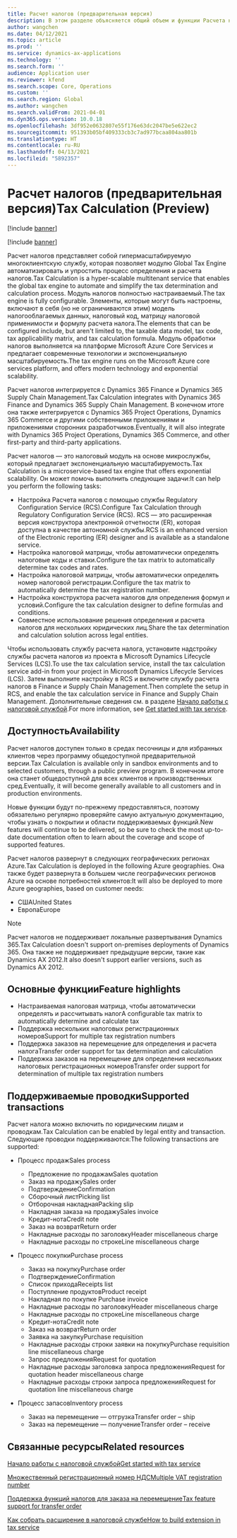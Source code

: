 ```yaml
---
title: Расчет налогов (предварительная версия)
description: В этом разделе объясняется общий объем и функции Расчета налогов.
author: wangchen
ms.date: 04/12/2021
ms.topic: article
ms.prod: ''
ms.service: dynamics-ax-applications
ms.technology: ''
ms.search.form: ''
audience: Application user
ms.reviewer: kfend
ms.search.scope: Core, Operations
ms.custom: ''
ms.search.region: Global
ms.author: wangchen
ms.search.validFrom: 2021-04-01
ms.dyn365.ops.version: 10.0.18
ms.openlocfilehash: 3df952e0632807e55f176e63dc2047be5e622ec2
ms.sourcegitcommit: 951393b05bf409333cb3c7ad977bcaa804aa801b
ms.translationtype: HT
ms.contentlocale: ru-RU
ms.lasthandoff: 04/13/2021
ms.locfileid: "5892357"
---
```

# <a name="tax-calculation-preview"></a><span data-ttu-id="07f74-103">Расчет налогов (предварительная версия)</span><span class="sxs-lookup"><span data-stu-id="07f74-103">Tax Calculation (Preview)</span></span>

[!include [banner](../includes/banner.md)]

[!include [banner](../includes/preview-banner.md)]

<span data-ttu-id="07f74-104">Расчет налогов представляет собой гипермасштабируемую многоклиентскую службу, которая позволяет модулю Global Tax Engine автоматизировать и упростить процесс определения и расчета налогов.</span><span class="sxs-lookup"><span data-stu-id="07f74-104">Tax Calculation is a hyper-scalable multitenant service that enables the global tax engine to automate and simplify the tax determination and calculation process.</span></span> <span data-ttu-id="07f74-105">Модуль налогов полностью настраиваемый.</span><span class="sxs-lookup"><span data-stu-id="07f74-105">The tax engine is fully configurable.</span></span> <span data-ttu-id="07f74-106">Элементы, которые могут быть настроены, включают в себя (но не ограничиваются этим) модель налогооблагаемых данных, налоговый код, матрицу налоговой применимости и формулу расчета налога.</span><span class="sxs-lookup"><span data-stu-id="07f74-106">The elements that can be configured include, but aren't limited to, the taxable data model, tax code, tax applicability matrix, and tax calculation formula.</span></span> <span data-ttu-id="07f74-107">Модуль обработки налогов выполняется на платформе Microsoft Azure Core Services и предлагает современные технологии и экспоненциальную масштабируемость.</span><span class="sxs-lookup"><span data-stu-id="07f74-107">The tax engine runs on the Microsoft Azure core services platform, and offers modern technology and exponential scalability.</span></span>

<span data-ttu-id="07f74-108">Расчет налогов интегрируется с Dynamics 365 Finance и Dynamics 365 Supply Chain Management.</span><span class="sxs-lookup"><span data-stu-id="07f74-108">Tax Calculation integrates with Dynamics 365 Finance and Dynamics 365 Supply Chain Management.</span></span> <span data-ttu-id="07f74-109">В конечном итоге она также интегрируется с Dynamics 365 Project Operations, Dynamics 365 Commerce и другими собственными приложениями и приложениями сторонних разработчиков.</span><span class="sxs-lookup"><span data-stu-id="07f74-109">Eventually, it will also integrate with Dynamics 365 Project Operations, Dynamics 365 Commerce, and other first-party and third-party applications.</span></span>

<span data-ttu-id="07f74-110">Расчет налогов — это налоговый модуль на основе микрослужбы, который предлагает экспоненциальную масштабируемость.</span><span class="sxs-lookup"><span data-stu-id="07f74-110">Tax Calculation is a microservice-based tax engine that offers exponential scalability.</span></span> <span data-ttu-id="07f74-111">Он может помочь выполнить следующие задачи:</span><span class="sxs-lookup"><span data-stu-id="07f74-111">It can help you perform the following tasks:</span></span>

- <span data-ttu-id="07f74-112">Настройка Расчета налогов с помощью службы Regulatory Configuration Service (RCS).</span><span class="sxs-lookup"><span data-stu-id="07f74-112">Configure Tax Calculation through Regulatory Configuration Service (RCS).</span></span> <span data-ttu-id="07f74-113">RCS — это расширенная версия конструктора электронной отчетности (ER), которая доступна в качестве автономной службы.</span><span class="sxs-lookup"><span data-stu-id="07f74-113">RCS is an enhanced version of the Electronic reporting (ER) designer and is available as a standalone service.</span></span>
- <span data-ttu-id="07f74-114">Настройка налоговой матрицы, чтобы автоматически определять налоговые коды и ставки.</span><span class="sxs-lookup"><span data-stu-id="07f74-114">Configure the tax matrix to automatically determine tax codes and rates.</span></span>
- <span data-ttu-id="07f74-115">Настройка налоговой матрицы, чтобы автоматически определять номер налоговой регистрации.</span><span class="sxs-lookup"><span data-stu-id="07f74-115">Configure the tax matrix to automatically determine the tax registration number.</span></span>
- <span data-ttu-id="07f74-116">Настройка конструктора расчета налогов для определения формул и условий.</span><span class="sxs-lookup"><span data-stu-id="07f74-116">Configure the tax calculation designer to define formulas and conditions.</span></span>
- <span data-ttu-id="07f74-117">Совместное использование решения определения и расчета налогов для нескольких юридических лиц.</span><span class="sxs-lookup"><span data-stu-id="07f74-117">Share the tax determination and calculation solution across legal entities.</span></span>

<span data-ttu-id="07f74-118">Чтобы использовать службу расчета налога, установите надстройку службы расчета налогов из проекта в Microsoft Dynamics Lifecycle Services (LCS).</span><span class="sxs-lookup"><span data-stu-id="07f74-118">To use the tax calculation service, install the tax calculation service add-in from your project in Microsoft Dynamics Lifecycle Services (LCS).</span></span> <span data-ttu-id="07f74-119">Затем выполните настройку в RCS и включите службу расчета налогов в Finance и Supply Chain Management.</span><span class="sxs-lookup"><span data-stu-id="07f74-119">Then complete the setup in RCS, and enable the tax calculation service in Finance and Supply Chain Management.</span></span> <span data-ttu-id="07f74-120">Дополнительные сведения см. в разделе [Начало работы с налоговой службой](./global-get-started-with-tax-calculation-service.md).</span><span class="sxs-lookup"><span data-stu-id="07f74-120">For more information, see [Get started with tax service](./global-get-started-with-tax-calculation-service.md).</span></span>

## <a name="availability"></a><span data-ttu-id="07f74-121">Доступность</span><span class="sxs-lookup"><span data-stu-id="07f74-121">Availability</span></span>

<span data-ttu-id="07f74-122">Расчет налогов доступен только в средах песочницы и для избранных клиентов через программу общедоступной предварительной версии.</span><span class="sxs-lookup"><span data-stu-id="07f74-122">Tax Calculation is available only in sandbox environments and to selected customers, through a public preview program.</span></span> <span data-ttu-id="07f74-123">В конечном итоге она станет общедоступной для всех клиентов и производственных сред.</span><span class="sxs-lookup"><span data-stu-id="07f74-123">Eventually, it will become generally available to all customers and in production environments.</span></span>

<span data-ttu-id="07f74-124">Новые функции будут по-прежнему предоставляться, поэтому обязательно регулярно проверяйте самую актуальную документацию, чтобы узнать о покрытии и области поддерживаемых функций.</span><span class="sxs-lookup"><span data-stu-id="07f74-124">New features will continue to be delivered, so be sure to check the most up-to-date documentation often to learn about the coverage and scope of supported features.</span></span>

<span data-ttu-id="07f74-125">Расчет налогов развернут в следующих географических регионах Azure.</span><span class="sxs-lookup"><span data-stu-id="07f74-125">Tax Calculation is deployed in the following Azure geographies.</span></span> <span data-ttu-id="07f74-126">Она также будет развернута в большем числе географических регионов Azure на основе потребностей клиентов:</span><span class="sxs-lookup"><span data-stu-id="07f74-126">It will also be deployed to more Azure geographies, based on customer needs:</span></span>

- <span data-ttu-id="07f74-127">США</span><span class="sxs-lookup"><span data-stu-id="07f74-127">United States</span></span>
- <span data-ttu-id="07f74-128">Европа</span><span class="sxs-lookup"><span data-stu-id="07f74-128">Europe</span></span>

> [!NOTE]
> <span data-ttu-id="07f74-129">Расчет налогов не поддерживает локальные развертывания Dynamics 365.</span><span class="sxs-lookup"><span data-stu-id="07f74-129">Tax Calculation doesn't support on-premises deployments of Dynamics 365.</span></span> <span data-ttu-id="07f74-130">Она также не поддерживает предыдущие версии, такие как Dynamics AX 2012.</span><span class="sxs-lookup"><span data-stu-id="07f74-130">It also doesn't support earlier versions, such as Dynamics AX 2012.</span></span>

## <a name="feature-highlights"></a><span data-ttu-id="07f74-131">Основные функции</span><span class="sxs-lookup"><span data-stu-id="07f74-131">Feature highlights</span></span>

- <span data-ttu-id="07f74-132">Настраиваемая налоговая матрица, чтобы автоматически определять и рассчитывать налог</span><span class="sxs-lookup"><span data-stu-id="07f74-132">A configurable tax matrix to automatically determine and calculate tax</span></span>
- <span data-ttu-id="07f74-133">Поддержка нескольких налоговых регистрационных номеров</span><span class="sxs-lookup"><span data-stu-id="07f74-133">Support for multiple tax registration numbers</span></span>
- <span data-ttu-id="07f74-134">Поддержка заказов на перемещение для определения и расчета налога</span><span class="sxs-lookup"><span data-stu-id="07f74-134">Transfer order support for tax determination and calculation</span></span>
- <span data-ttu-id="07f74-135">Поддержка заказов на перемещение для определения нескольких налоговых регистрационных номеров</span><span class="sxs-lookup"><span data-stu-id="07f74-135">Transfer order support for determination of multiple tax registration numbers</span></span>

## <a name="supported-transactions"></a><span data-ttu-id="07f74-136">Поддерживаемые проводки</span><span class="sxs-lookup"><span data-stu-id="07f74-136">Supported transactions</span></span>

<span data-ttu-id="07f74-137">Расчет налога можно включить по юридическим лицам и проводкам.</span><span class="sxs-lookup"><span data-stu-id="07f74-137">Tax Calculation can be enabled by legal entity and transaction.</span></span> <span data-ttu-id="07f74-138">Следующие проводки поддерживаются:</span><span class="sxs-lookup"><span data-stu-id="07f74-138">The following transactions are supported:</span></span>

- <span data-ttu-id="07f74-139">Процесс продаж</span><span class="sxs-lookup"><span data-stu-id="07f74-139">Sales process</span></span>

    - <span data-ttu-id="07f74-140">Предложение по продажам</span><span class="sxs-lookup"><span data-stu-id="07f74-140">Sales quotation</span></span>
    - <span data-ttu-id="07f74-141">Заказ на продажу</span><span class="sxs-lookup"><span data-stu-id="07f74-141">Sales order</span></span>
    - <span data-ttu-id="07f74-142">Подтверждение</span><span class="sxs-lookup"><span data-stu-id="07f74-142">Confirmation</span></span>
    - <span data-ttu-id="07f74-143">Сборочный лист</span><span class="sxs-lookup"><span data-stu-id="07f74-143">Picking list</span></span>
    - <span data-ttu-id="07f74-144">Отборочная накладная</span><span class="sxs-lookup"><span data-stu-id="07f74-144">Packing slip</span></span>
    - <span data-ttu-id="07f74-145">Накладная заказа на продажу</span><span class="sxs-lookup"><span data-stu-id="07f74-145">Sales invoice</span></span>
    - <span data-ttu-id="07f74-146">Кредит-нота</span><span class="sxs-lookup"><span data-stu-id="07f74-146">Credit note</span></span>
    - <span data-ttu-id="07f74-147">Заказ на возврат</span><span class="sxs-lookup"><span data-stu-id="07f74-147">Return order</span></span>
    - <span data-ttu-id="07f74-148">Накладные расходы по заголовку</span><span class="sxs-lookup"><span data-stu-id="07f74-148">Header miscellaneous charge</span></span>
    - <span data-ttu-id="07f74-149">Накладные расходы по строке</span><span class="sxs-lookup"><span data-stu-id="07f74-149">Line miscellaneous charge</span></span>

- <span data-ttu-id="07f74-150">Процесс покупки</span><span class="sxs-lookup"><span data-stu-id="07f74-150">Purchase process</span></span>

    - <span data-ttu-id="07f74-151">Заказ на покупку</span><span class="sxs-lookup"><span data-stu-id="07f74-151">Purchase order</span></span>
    - <span data-ttu-id="07f74-152">Подтверждение</span><span class="sxs-lookup"><span data-stu-id="07f74-152">Confirmation</span></span>
    - <span data-ttu-id="07f74-153">Список прихода</span><span class="sxs-lookup"><span data-stu-id="07f74-153">Receipts list</span></span>
    - <span data-ttu-id="07f74-154">Поступление продуктов</span><span class="sxs-lookup"><span data-stu-id="07f74-154">Product receipt</span></span>
    - <span data-ttu-id="07f74-155">Накладная по покупке </span><span class="sxs-lookup"><span data-stu-id="07f74-155">Purchase invoice</span></span>
    - <span data-ttu-id="07f74-156">Накладные расходы по заголовку</span><span class="sxs-lookup"><span data-stu-id="07f74-156">Header miscellaneous charge</span></span>
    - <span data-ttu-id="07f74-157">Накладные расходы по строке</span><span class="sxs-lookup"><span data-stu-id="07f74-157">Line miscellaneous charge</span></span>
    - <span data-ttu-id="07f74-158">Кредит-нота</span><span class="sxs-lookup"><span data-stu-id="07f74-158">Credit note</span></span>
    - <span data-ttu-id="07f74-159">Заказ на возврат</span><span class="sxs-lookup"><span data-stu-id="07f74-159">Return order</span></span>
    - <span data-ttu-id="07f74-160">Заявка на закупку</span><span class="sxs-lookup"><span data-stu-id="07f74-160">Purchase requisition</span></span>
    - <span data-ttu-id="07f74-161">Накладные расходы строки заявки на покупку</span><span class="sxs-lookup"><span data-stu-id="07f74-161">Purchase requisition line miscellaneous charge</span></span>
    - <span data-ttu-id="07f74-162">Запрос предложения</span><span class="sxs-lookup"><span data-stu-id="07f74-162">Request for quotation</span></span>
    - <span data-ttu-id="07f74-163">Накладные расходы заголовка запроса предложения</span><span class="sxs-lookup"><span data-stu-id="07f74-163">Request for quotation header miscellaneous charge</span></span>
    - <span data-ttu-id="07f74-164">Накладные расходы строки запроса предложения</span><span class="sxs-lookup"><span data-stu-id="07f74-164">Request for quotation line miscellaneous charge</span></span>

- <span data-ttu-id="07f74-165">Процесс запасов</span><span class="sxs-lookup"><span data-stu-id="07f74-165">Inventory process</span></span>

    - <span data-ttu-id="07f74-166">Заказ на перемещение — отгрузка</span><span class="sxs-lookup"><span data-stu-id="07f74-166">Transfer order – ship</span></span>
    - <span data-ttu-id="07f74-167">Заказ на перемещение — получение</span><span class="sxs-lookup"><span data-stu-id="07f74-167">Transfer order – receive</span></span>

## <a name="related-resources"></a><span data-ttu-id="07f74-168">Связанные ресурсы</span><span class="sxs-lookup"><span data-stu-id="07f74-168">Related resources</span></span>

[<span data-ttu-id="07f74-169">Начало работы с налоговой службой</span><span class="sxs-lookup"><span data-stu-id="07f74-169">Get started with tax service</span></span>](./global-get-started-with-tax-calculation-service.md)

[<span data-ttu-id="07f74-170">Множественный регистрационный номер НДС</span><span class="sxs-lookup"><span data-stu-id="07f74-170">Multiple VAT registration number</span></span>](./emea-multiple-vat-registration-numbers.md)

[<span data-ttu-id="07f74-171">Поддержка функций налогов для заказа на перемещение</span><span class="sxs-lookup"><span data-stu-id="07f74-171">Tax feature support for transfer order</span></span>](./tasks/tax-feature-support-for-transfer-order.md)

[<span data-ttu-id="07f74-172">Как собрать расширение в налоговой службе</span><span class="sxs-lookup"><span data-stu-id="07f74-172">How to build extension in tax service</span></span>](./tax-service-add-data-fields-tax-integration-by-extension.md)